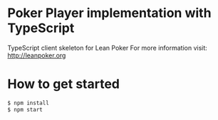 # Poker Player implementation with TypeScript

TypeScript client skeleton for Lean Poker For more information visit: http://leanpoker.org

# How to get started

```bash
$ npm install
$ npm start
```